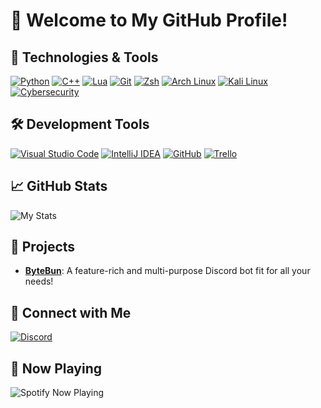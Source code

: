 # 👋 Welcome to My GitHub Profile!

## 🔧 Technologies & Tools

[![Python](https://img.shields.io/badge/Python-3776AB?logo=python&logoColor=fff)](#)
[![C++](https://img.shields.io/badge/C++-%2300599C.svg?logo=c%2B%2B&logoColor=white)](#)
[![Lua](https://img.shields.io/badge/Lua-%232C2D72.svg?logo=lua&logoColor=white)](#)
[![Git](https://img.shields.io/badge/Git-F05032?logo=git&logoColor=fff)](#)
[![Zsh](https://img.shields.io/badge/Zsh-F15A24?logo=zsh&logoColor=fff)](#)
[![Arch Linux](https://img.shields.io/badge/Arch%20Linux-1793D1?logo=arch-linux&logoColor=fff)](#)
[![Kali Linux](https://img.shields.io/badge/Kali%20Linux-557C94?logo=kalilinux&logoColor=fff)](#)
[![Cybersecurity](https://img.shields.io/badge/Cybersecurity-000?style=flat&logo=cybersecurity)](#)

## 🛠️ Development Tools

[![Visual Studio Code](https://custom-icon-badges.demolab.com/badge/Visual%20Studio%20Code-0078d7.svg?logo=vsc&logoColor=white)](#)
[![IntelliJ IDEA](https://img.shields.io/badge/IntelliJIDEA-000000.svg?logo=intellij-idea&logoColor=white)](#)
[![GitHub](https://img.shields.io/badge/GitHub-%23121011.svg?logo=github&logoColor=white)](#)
[![Trello](https://img.shields.io/badge/Trello-0052CC?logo=trello&logoColor=fff)](#)

## 📈 GitHub Stats

![My Stats](https://github-readme-stats.vercel.app/api?username=yourusername&show_icons=true&hide_border=true&theme=graywhite)

## 🚀 Projects

- [**ByteBun**](https://cherubim.solutions/bytebun): A feature-rich and multi-purpose Discord bot fit for all your needs!

## 🔗 Connect with Me

[![Discord](https://img.shields.io/badge/Discord-%235865F2.svg?&logo=discord&logoColor=white)](#)

## 🎵 Now Playing

![Spotify Now Playing](https://spotify-now-playing-kappa.vercel.app/api/spotify)

